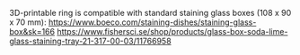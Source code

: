 3D-printable ring is compatible with standard staining glass boxes (108 x 90 x 70 mm): 
https://www.boeco.com/staining-dishes/staining-glass-box&sk=166
https://www.fishersci.se/shop/products/glass-box-soda-lime-glass-staining-tray-21-317-00-03/11766958


